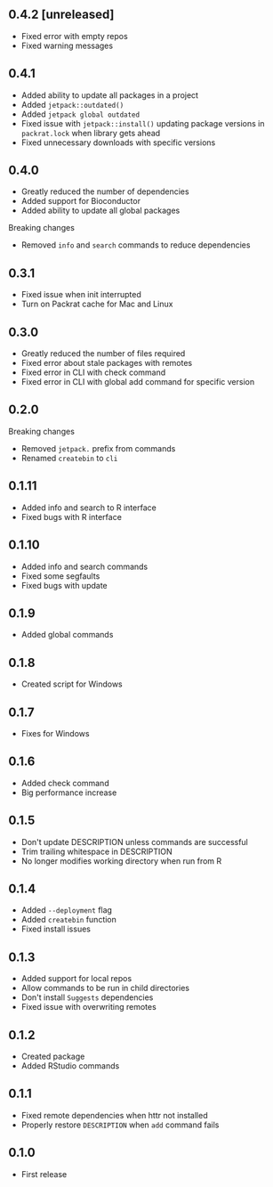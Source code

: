 ## 0.4.2 [unreleased]

- Fixed error with empty repos
- Fixed warning messages

## 0.4.1

- Added ability to update all packages in a project
- Added `jetpack::outdated()`
- Added `jetpack global outdated`
- Fixed issue with `jetpack::install()` updating package versions in `packrat.lock` when library gets ahead
- Fixed unnecessary downloads with specific versions

## 0.4.0

- Greatly reduced the number of dependencies
- Added support for Bioconductor
- Added ability to update all global packages

Breaking changes

- Removed `info` and `search` commands to reduce dependencies

## 0.3.1

- Fixed issue when init interrupted
- Turn on Packrat cache for Mac and Linux

## 0.3.0

- Greatly reduced the number of files required
- Fixed error about stale packages with remotes
- Fixed error in CLI with check command
- Fixed error in CLI with global add command for specific version

## 0.2.0

Breaking changes

- Removed `jetpack.` prefix from commands
- Renamed `createbin` to `cli`

## 0.1.11

- Added info and search to R interface
- Fixed bugs with R interface

## 0.1.10

- Added info and search commands
- Fixed some segfaults
- Fixed bugs with update

## 0.1.9

- Added global commands

## 0.1.8

- Created script for Windows

## 0.1.7

- Fixes for Windows

## 0.1.6

- Added check command
- Big performance increase

## 0.1.5

- Don't update DESCRIPTION unless commands are successful
- Trim trailing whitespace in DESCRIPTION
- No longer modifies working directory when run from R

## 0.1.4

- Added `--deployment` flag
- Added `createbin` function
- Fixed install issues

## 0.1.3

- Added support for local repos
- Allow commands to be run in child directories
- Don't install `Suggests` dependencies
- Fixed issue with overwriting remotes

## 0.1.2

- Created package
- Added RStudio commands

## 0.1.1

- Fixed remote dependencies when httr not installed
- Properly restore `DESCRIPTION` when `add` command fails

## 0.1.0

- First release

